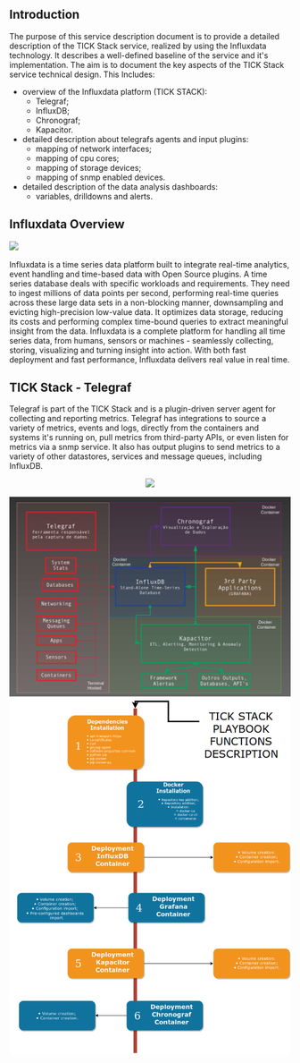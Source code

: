 ## **Introduction**

The purpose of this service description document is to provide a detailed description of the TICK Stack service, realized by using the Influxdata technology. It describes a well-defined baseline of the service and it's implementation.
The aim is to document the key aspects of the TICK Stack service technical design. This Includes:

- overview of the Influxdata platform (TICK STACK):
  - Telegraf;
  - InfluxDB;
  - Chronograf;
  - Kapacitor.
- detailed description about telegrafs agents and input plugins:
  - mapping of network interfaces;
  - mapping of cpu cores;
  - mapping of storage devices;
  - mapping of snmp enabled devices.
- detailed description of the data analysis dashboards:
  - variables, drilldowns and alerts.

## **Influxdata Overview**

![](https://github.com/hfrpinto/tick_playbook/blob/master/intro-gs-diagram.png)

Influxdata is a time series data platform built to integrate real-time analytics, event handling and time-based data with Open Source plugins.
A time series database deals with specific workloads and requirements. They need to ingest millions of data points per second, performing real-time queries across these large data sets in a non-blocking manner, downsampling and evicting high-precision low-value data. It optimizes data storage, reducing its costs and performing complex time-bound queries to extract meaningful insight from the data.
Influxdata is a complete platform for handling all time series data, from humans, sensors or machines - seamlessly collecting, storing, visualizing and turning insight into action. With both fast deployment and fast performance, Influxdata delivers real value in real time.

## **TICK Stack - Telegraf**

Telegraf is part of the TICK Stack and is a plugin-driven server agent for collecting and reporting metrics. Telegraf has integrations to source a variety of metrics, events and logs, directly from the containers and systems it's running on, pull metrics from third-party APIs, or even listen for metrics via a snmp service. It also has output plugins to send metrics to a variety of other datastores, services and message queues, including InfluxDB.

<center><img src="/home/it/Desktop/TICK DOCUMENTATION/telegraf.png"/></center>





![Screenshot](TICK_DAGRAM.png)
![Screenshot](diagram.png)
